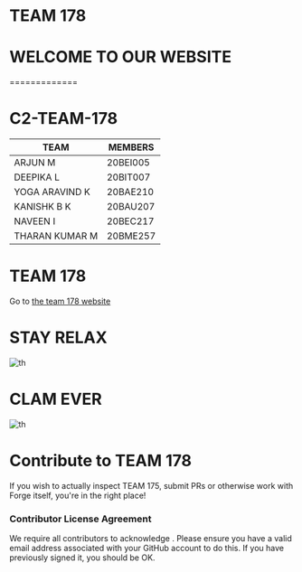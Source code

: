 # TEAM 178


# WELCOME TO OUR WEBSITE 

=============
# C2-TEAM-178

|    TEAM       |    MEMBERS |
| ------------- | -----------|
|   ARJUN M         |20BEI005|
|   DEEPIKA L       |20BIT007|
|   YOGA ARAVIND K  |20BAE210|
|   KANISHK B K     |20BAU207|
|   NAVEEN I        |20BEC217|
|   THARAN KUMAR M  |20BME257|





# TEAM 178

Go to [the team 178 website](https://youtube.com/shorts/fH1TdV4sDdc?feature=share)





# STAY RELAX
![th](https://user-images.githubusercontent.com/100404698/155829982-96d73a8f-d04c-4c76-b660-ee9cb34091db.jpg)


# CLAM EVER


![th](https://user-images.githubusercontent.com/100404698/155829998-3a675c65-74f0-4a61-8cb9-04523fa5f753.jpg)



# Contribute to TEAM 178

If you wish to actually inspect TEAM 175, submit PRs or otherwise work
 with Forge itself, you're in the right place!
 



### Contributor License Agreement
We require all contributors to acknowledge . Please ensure you have a valid email address
 associated with your GitHub account to do this. If you have previously
 signed it, you should be OK.

